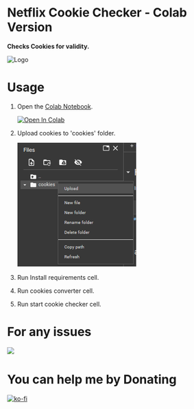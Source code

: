 
# Netflix Cookie Checker - Colab Version

**Checks Cookies for validity.**

![Logo](images/netflix_logo.jpg)


# Usage

1. Open the [Colab Notebook](https://colab.research.google.com/github/matheeshapathirana/Netflix-cookie-checker/blob/colab-version/Netflix_Cookie_Checker.ipynb).
   
   [![Open In Colab](https://colab.research.google.com/assets/colab-badge.svg)](https://colab.research.google.com/github/matheeshapathirana/Netflix-cookie-checker/blob/colab-version/Netflix_Cookie_Checker.ipynb)

3. Upload cookies to 'cookies' folder.

   ![Upload](images/upload.png)
4. Run Install requirements cell.
5. Run cookies converter cell.
6. Run start cookie checker cell.

# For any issues
<a href="https://discord.gg/RSCdKeKB5X"><img src="https://discord.com/api/guilds/1121457935822901278/widget.png?style=banner2"></a>

# You can help me by Donating
  [![ko-fi](https://ko-fi.com/img/githubbutton_sm.svg)](https://ko-fi.com/matheeshapathirana)
